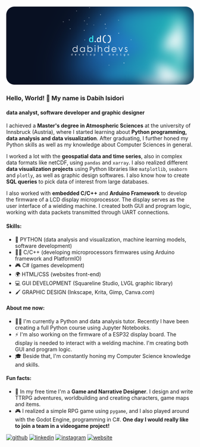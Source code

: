 ![Data analyst, software developer and graphic designer](https://github.com/dabihdevs/dabihdevs/blob/main/logo-banner.png?raw=true)

### Hello, World! 👋 My name is Dabih Isidori
#### data analyst, software developer and graphic designer

I achieved a **Master's degree in Atmospheric Sciences** at the university of Innsbruck (Austria), where I started learning about **Python programming, data analysis and data visualization**. After graduating, I further honed my Python skills as well as my knowledge about Computer Sciences in general.

I worked a lot with the **geospatial data and time series**, also in complex data formats like netCDF, using ```pandas``` and ```xarray```. I also realized different **data visualization projects** using Python libraries like ```matplotlib```, ```seaborn``` and ```plotly```, as well as graphic design softwares. I also know how to create **SQL queries** to pick data of interest from large databases.

I also worked with **embedded C/C++** and **Arduino Framework** to develop the firmware of a LCD display microprocessor. The display serves as the user interface of a wielding machine. I created both GUI and program logic, working with data packets transmitted through UART connections.


#### Skills:
- 🐍 PYTHON (data analysis and visualization, machine learning models, software development)
- 👨‍💻 C/C++ (developing microprocessors firmwares using Arduino framework and PlatformIO)
- 🎮 C# (games development)
- 🌍 HTML/CSS (websites front-end)
- 💻 GUI DEVELOPMENT (Squareline Studio, LVGL graphic library)
- 🖌 GRAPHIC DESIGN (Inkscape, Krita, Gimp, Canva.com)

#### About me now:
- 👨‍🏫 I'm currently a Python and data analysis tutor. Recently I have been creating a full Python course using Jupyter Notebooks.
- ⚡ I'm also working on the firmware of a ESP32 display board. The display is needed to interact with a welding machine. I'm creating both GUI and program logic.
- 🎓 Beside that, I'm constantly honing my Computer Science knowledge and skills.

 #### Fun facts:
 - 🐉 In my free time I'm a **Game and Narrative Designer**. I design and write TTRPG adventures, worldbuilding and creating characters, game maps and items.
 - 🎮 I realized a simple RPG game using ```pygame```, and I also played around with the Godot Engine, programming in C#. **One day I would really like to join a team in a videogame project!**


[<img src='https://cdn.jsdelivr.net/npm/simple-icons@3.0.1/icons/github.svg' alt='github' height='40'>](https://github.com/dabihdevs)  [<img src='https://cdn.jsdelivr.net/npm/simple-icons@3.0.1/icons/linkedin.svg' alt='linkedin' height='40'>](https://www.linkedin.com/in/dabih-isidori-5685ab150/)  [<img src='https://cdn.jsdelivr.net/npm/simple-icons@3.0.1/icons/instagram.svg' alt='instagram' height='40'>](https://www.instagram.com/lumoredelcielo/)  [<img src='https://cdn.jsdelivr.net/npm/simple-icons@3.0.1/icons/icloud.svg' alt='website' height='40'>](https://lumoredelcielo.com/)  



<!--
**dabihdevs/dabihdevs** is a ✨ _special_ ✨ repository because its `README.md` (this file) appears on your GitHub profile.

Here are some ideas to get you started:

- 🔭 I’m currently working on ...
- 🌱 I’m currently learning ...
- 👯 I’m looking to collaborate on ...
- 🤔 I’m looking for help with ...
- 💬 Ask me about ...
- 📫 How to reach me: ...
- 😄 Pronouns: ...
- ⚡ Fun fact: ...
-->
